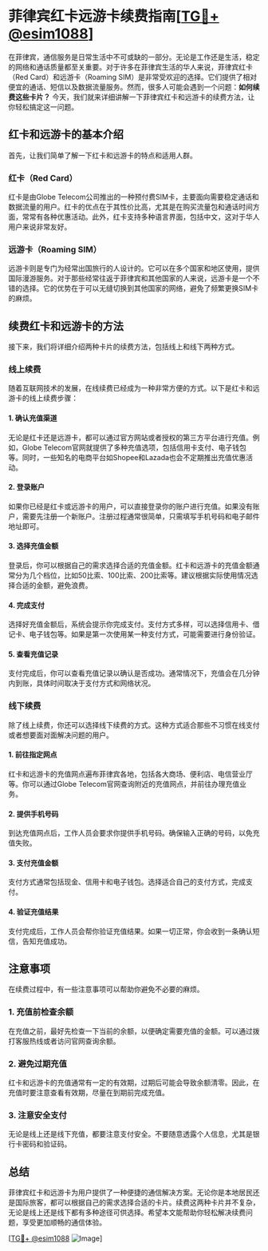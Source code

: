 # 菲律宾红卡远游卡续费指南[[TG💪+ @esim1088](https://t.me/s/esim1088)]

在菲律宾，通信服务是日常生活中不可或缺的一部分。无论是工作还是生活，稳定的网络和通话质量都至关重要。对于许多在菲律宾生活的华人来说，菲律宾红卡（Red Card）和远游卡（Roaming SIM）是非常受欢迎的选择。它们提供了相对便宜的通话、短信以及数据流量服务。然而，很多人可能会遇到一个问题：**如何续费这些卡片？** 今天，我们就来详细讲解一下菲律宾红卡和远游卡的续费方法，让你轻松搞定这一问题。

## 红卡和远游卡的基本介绍

首先，让我们简单了解一下红卡和远游卡的特点和适用人群。

### 红卡（Red Card）

红卡是由Globe Telecom公司推出的一种预付费SIM卡，主要面向需要稳定通话和数据流量的用户。红卡的优点在于其性价比高，尤其是在购买流量包和通话时间方面，常常有各种优惠活动。此外，红卡支持多种语言界面，包括中文，这对于华人用户来说非常友好。

### 远游卡（Roaming SIM）

远游卡则是专门为经常出国旅行的人设计的。它可以在多个国家和地区使用，提供国际漫游服务。对于那些经常往返于菲律宾和其他国家的人来说，远游卡是一个不错的选择。它的优势在于可以无缝切换到其他国家的网络，避免了频繁更换SIM卡的麻烦。

## 续费红卡和远游卡的方法

接下来，我们将详细介绍两种卡片的续费方法，包括线上和线下两种方式。

### 线上续费

随着互联网技术的发展，在线续费已经成为一种非常方便的方式。以下是红卡和远游卡的线上续费步骤：

#### 1. 确认充值渠道

无论是红卡还是远游卡，都可以通过官方网站或者授权的第三方平台进行充值。例如，Globe Telecom官网就提供了多种充值选项，包括信用卡支付、电子钱包等。同时，一些知名的电商平台如Shopee和Lazada也会不定期推出充值优惠活动。

#### 2. 登录账户

如果你已经是红卡或远游卡的用户，可以直接登录你的账户进行充值。如果没有账户，需要先注册一个新账户。注册过程通常很简单，只需填写手机号码和电子邮件地址即可。

#### 3. 选择充值金额

登录后，你可以根据自己的需求选择合适的充值金额。红卡和远游卡的充值金额通常分为几个档位，比如50比索、100比索、200比索等。建议根据实际使用情况选择合适的金额，避免浪费。

#### 4. 完成支付

选择好充值金额后，系统会提示你完成支付。支付方式多样，可以选择信用卡、借记卡、电子钱包等。如果是第一次使用某一种支付方式，可能需要进行身份验证。

#### 5. 查看充值记录

支付完成后，你可以查看充值记录以确认是否成功。通常情况下，充值会在几分钟内到账，具体时间取决于支付方式和网络状况。

### 线下续费

除了线上续费，你还可以选择线下续费的方式。这种方式适合那些不习惯在线支付或者想要面对面解决问题的用户。

#### 1. 前往指定网点

红卡和远游卡的充值网点遍布菲律宾各地，包括各大商场、便利店、电信营业厅等。你可以通过Globe Telecom官网查询附近的充值网点，并前往办理充值业务。

#### 2. 提供手机号码

到达充值网点后，工作人员会要求你提供手机号码。确保输入正确的号码，以免充值失败。

#### 3. 支付充值金额

支付方式通常包括现金、信用卡和电子钱包。选择适合自己的支付方式，完成支付。

#### 4. 验证充值结果

支付完成后，工作人员会帮你验证充值结果。如果一切正常，你会收到一条确认短信，告知充值成功。

## 注意事项

在续费过程中，有一些注意事项可以帮助你避免不必要的麻烦。

### 1. 充值前检查余额

在充值之前，最好先检查一下当前的余额，以便确定需要充值的金额。可以通过拨打客服热线或者访问官网查询余额。

### 2. 避免过期充值

红卡和远游卡的充值通常有一定的有效期，过期后可能会导致余额清零。因此，在充值时要注意查看有效期，尽量在到期前完成充值。

### 3. 注意安全支付

无论是线上还是线下充值，都要注意支付安全。不要随意透露个人信息，尤其是银行卡密码和验证码。

## 总结

菲律宾红卡和远游卡为用户提供了一种便捷的通信解决方案。无论你是本地居民还是国际旅客，都可以根据自己的需求选择合适的卡片。续费这两种卡片并不复杂，无论是线上还是线下都有多种途径可供选择。希望本文能帮助你轻松解决续费问题，享受更加顺畅的通信体验。

[[TG💪+ @esim1088](https://t.me/s/esim1088) ![Image](https://i.postimg.cc/4NQfJmqS/Snipaste-2025-05-13-00-14-12.png)]
